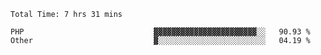 <!--START_SECTION:waka-->

```text
Total Time: 7 hrs 31 mins

PHP                             ▓▓▓▓▓▓▓▓▓▓▓▓▓▓▓▓▓▓▓▓▓▓▓░░   90.93 %
Other                           ▓░░░░░░░░░░░░░░░░░░░░░░░░   04.19 %
```

<!--END_SECTION:waka-->
